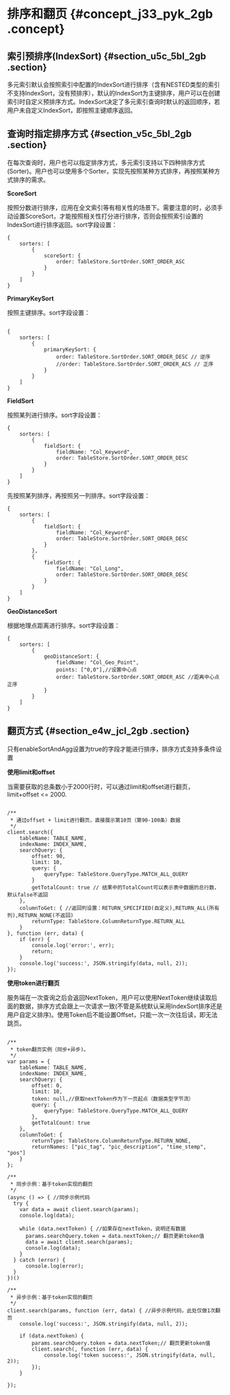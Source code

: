 # 排序和翻页 {#concept_j33_pyk_2gb .concept}

## 索引预排序\(IndexSort\) {#section_u5c_5bl_2gb .section}

多元索引默认会按照索引中配置的IndexSort进行排序（含有NESTED类型的索引不支持IndexSort，没有预排序），默认的IndexSort为主键排序，用户可以在创建索引时自定义预排序方式。IndexSort决定了多元索引查询时默认的返回顺序，若用户未自定义IndexSort，即按照主键顺序返回。

## 查询时指定排序方式 {#section_v5c_5bl_2gb .section}

在每次查询时，用户也可以指定排序方式，多元索引支持以下四种排序方式\(Sorter\)。用户也可以使用多个Sorter，实现先按照某种方式排序，再按照某种方式排序的需求。

**ScoreSort**

按照分数进行排序，应用在全文索引等有相关性的场景下。需要注意的时，必须手动设置ScoreSort，才能按照相关性打分进行排序，否则会按照索引设置的IndexSort进行排序返回。sort字段设置：

```
{
    sorters: [
        {
            scoreSort: {
                order: TableStore.SortOrder.SORT_ORDER_ASC
            }
        }
    ]
}
```

**PrimaryKeySort**

按照主键排序。sort字段设置：

```

{
    sorters: [
        {
            primaryKeySort: {
                order: TableStore.SortOrder.SORT_ORDER_DESC // 逆序
                //order: TableStore.SortOrder.SORT_ORDER_ACS // 正序
            }
        }
    ]
}
```

**FieldSort**

按照某列进行排序。sort字段设置：

```
{
    sorters: [
        {
            fieldSort: {
                fieldName: "Col_Keyword",
                order: TableStore.SortOrder.SORT_ORDER_DESC
            }
        }
    ]
}
```

先按照某列排序，再按照另一列排序。sort字段设置：

```
{
    sorters: [
        {
            fieldSort: {
                fieldName: "Col_Keyword",
                order: TableStore.SortOrder.SORT_ORDER_DESC
            }
        },
        {
            fieldSort: {
                fieldName: "Col_Long",
                order: TableStore.SortOrder.SORT_ORDER_DESC
            }
        }
    ]
}
```

**GeoDistanceSort**

根据地理点距离进行排序。sort字段设置：

```
{
    sorters: [
        {
            geoDistanceSort: {
                fieldName: "Col_Geo_Point",
                points: ["0,0"],//设置中心点
                order: TableStore.SortOrder.SORT_ORDER_ASC //距离中心点正序
            }
        }
    ]
}
```

## 翻页方式 {#section_e4w_jcl_2gb .section}

只有enableSortAndAgg设置为true的字段才能进行排序，排序方式支持多条件设置

**使用limit和offset**

当需要获取的总条数小于2000行时，可以通过limit和offset进行翻页，limit+offset <= 2000.

```

/**
 * 通过offset + limit进行翻页，直接展示第10页（第90-100条）数据
 */
client.search({
    tableName: TABLE_NAME,
    indexName: INDEX_NAME,
    searchQuery: {
        offset: 90,
        limit: 10, 
        query: {
            queryType: TableStore.QueryType.MATCH_ALL_QUERY
        }
        getTotalCount: true // 结果中的TotalCount可以表示表中数据的总行数， 默认false不返回
    },
    columnToGet: { //返回列设置：RETURN_SPECIFIED(自定义),RETURN_ALL(所有列),RETURN_NONE(不返回)
        returnType: TableStore.ColumnReturnType.RETURN_ALL
    }
}, function (err, data) {
    if (err) {
        console.log('error:', err);
        return;
    }
    console.log('success:', JSON.stringify(data, null, 2));
});
```

**使用token进行翻页**

服务端在一次查询之后会返回NextToken，用户可以使用NextToken继续读取后面的数据，排序方式会跟上一次请求一致\(不管是系统默认采用IndexSort排序还是用户自定义排序\)。使用Token后不能设置Offset，只能一次一次往后读，即无法跳页。

```

/**
 * token翻页实例（同步+异步)。
 */
var params = {
    tableName: TABLE_NAME,
    indexName: INDEX_NAME,
    searchQuery: {
        offset: 0,
        limit: 10,
        token: null,//获取nextToken作为下一页起点（数据类型字节流）
        query: {
            queryType: TableStore.QueryType.MATCH_ALL_QUERY
        },
        getTotalCount: true
    },
    columnToGet: {
        returnType: TableStore.ColumnReturnType.RETURN_NONE,
        returnNames: ["pic_tag", "pic_description", "time_stemp", "pos"]
    }
};

/**
 * 同步示例：基于token实现的翻页
 */
(async () => { //同步示例代码
  try {
    var data = await client.search(params);
    console.log(data);
    
    while (data.nextToken) { //如果存在nextToken，说明还有数据
      params.searchQuery.token = data.nextToken;// 翻页更新token值
      data = await client.search(params);
      console.log(data);
    }
  } catch (error) {
      console.log(error);
  }
})()

/**
 * 异步示例：基于token实现的翻页
 */
client.search(params, function (err, data) { //异步示例代码，此处仅做1次翻页
    console.log('success:', JSON.stringify(data, null, 2));

    if (data.nextToken) {
        params.searchQuery.token = data.nextToken;// 翻页更新token值
        client.search(, function (err, data) {
            console.log('token success:', JSON.stringify(data, null, 2));
        });
    }
    
});
```

